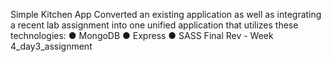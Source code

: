 Simple Kitchen App
Converted an existing application as well as integrating a recent lab
assignment into one unified application that utilizes these technologies:
● MongoDB
● Express
● SASS
Final Rev - Week 4_day3_assignment
